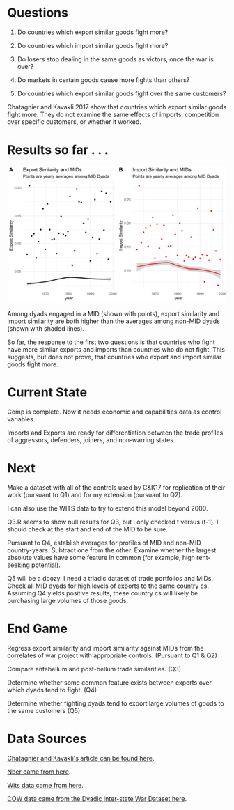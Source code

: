 # Questions
1) Do countries which export similar goods fight more?

2) Do countries which import similar goods fight more?

3) Do losers stop dealing in the same goods as victors, once the war is over?

4) Do markets in certain goods cause more fights than others?

5) Do countries which export similar goods fight over the same customers?

Chatagnier and Kavakli 2017 show that countries which export similar goods fight more. They do not examine the same effects of imports, competition over specific customers, or whether it worked.

# Results so far . . .

![](https://github.com/Chris-FSU/Trade.War/blob/master/ExpImpSim.png)

Among dyads engaged in a MID (shown with points), export similarity and import similarity are both higher than the averages among non-MID dyads (shown with shaded lines).

So far, the response to the first two questions is that countries who fight have more similar exports and imports than countries who do not fight. This suggests, but does not prove, that countries who export and import similar goods fight more.

# Current State

Comp is complete. Now it needs economic and capabilities data as control variables.

Imports and Exports are ready for differentiation between the trade profiles of aggressors, defenders, joiners, and non-warring states.

# Next

Make a dataset with all of the controls used by C&K17 for replication of their work (pursuant to Q1) and for my extension (pursuant to Q2).

I can also use the WITS data to try to extend this model beyond 2000.

Q3.R seems to show null results for Q3, but I only checked t versus (t-1). I should check at the start and end of the MID to be sure.

Pursuant to Q4, establish averages for profiles of MID and non-MID country-years. Subtract one from the other. Examine whether the largest absolute values have some feature in common (for example, high rent-seeking potential).

Q5 will be a doozy. I need a triadic dataset of trade portfolios and MIDs. Check all MID dyads for high levels of exports to the same country cs. Assuming Q4 yields positive results, these country cs will likely be purchasing large volumes of those goods. 

# End Game
Regress export similarity and import similarity against MIDs from the correlates of war project with appropriate controls. (Pursuant to Q1 & Q2)

Compare antebellum and post-bellum trade similarities. (Q3)

Determine whether some common feature exists between exports over which dyads tend to fight. (Q4)

Determine whether fighting dyads tend to export large volumes of goods to the same customers (Q5)

# Data Sources
[Chatagnier and Kavakli's article can be found here](https://journals.sagepub.com/doi/abs/10.1177/0022002715613565?journalCode=jcrb).

[Nber came from here](https://cid.econ.ucdavis.edu/nberus.html).

[Wits data came from here](http://wits.worldbank.org/WITS/WITS/AdvanceQuery/RawTradeData/QueryDefinition.aspx?Page=RawTradeData).

[COW data came from the Dyadic Inter-state War Dataset here](https://correlatesofwar.org/data-sets/COW-war).